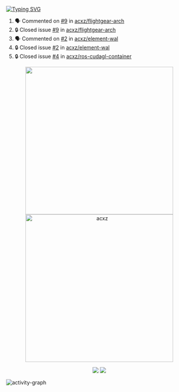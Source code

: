 [![Typing SVG](https://readme-typing-svg.herokuapp.com?size=16&color=AFFFA3&multiline=true&height=75&lines=contributing+to+robotics%2Fae%2Fml%2Fgpu;packaging+it+for+archlinux;ricer)](https://git.io/typing-svg)

<!--START_SECTION:activity-->
1. 🗣 Commented on [#9](https://github.com/acxz/flightgear-arch/issues/9#issuecomment-1872625116) in [acxz/flightgear-arch](https://github.com/acxz/flightgear-arch)
2. 🔒 Closed issue [#9](https://github.com/acxz/flightgear-arch/issues/9) in [acxz/flightgear-arch](https://github.com/acxz/flightgear-arch)
3. 🗣 Commented on [#2](https://github.com/acxz/element-wal/issues/2#issuecomment-1872549148) in [acxz/element-wal](https://github.com/acxz/element-wal)
4. 🔒 Closed issue [#2](https://github.com/acxz/element-wal/issues/2) in [acxz/element-wal](https://github.com/acxz/element-wal)
5. 🔒 Closed issue [#4](https://github.com/acxz/ros-cudagl-container/issues/4) in [acxz/ros-cudagl-container](https://github.com/acxz/ros-cudagl-container)
<!--END_SECTION:activity-->

<p align="center">
  <img width="400em" src=https://github-readme-stats.vercel.app/api?username=acxz&include_all_commits=true&show_icons=true />
  <img width="400em" src="https://github-readme-streak-stats.herokuapp.com/?user=acxz&" alt="acxz" />
</p>

<p align="center">
  <img src=https://github-readme-stats.vercel.app/api/top-langs/?username=acxz&layout=compact />
  <img src=https://github-profile-trophy.vercel.app/?username=acxz&row=2&column=4 />
</p>

![activity-graph](https://github-readme-activity-graph.vercel.app/graph?username=acxz&bg_color=053c4a&color=ffffff&line=76c533&point=8f2fe1&area=true&hide_border=true&hide_title=true)
